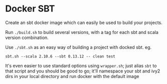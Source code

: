 # Docker SBT

Create an sbt docker image which can easily be used to build your projects.

Run `./build.sh` to build several versions, with a tag for each sbt and scala version combination.

Use `./sbt.sh` as an easy way of building a project with docked sbt. eg.

```
sbt.sh --scala 2.10.6 --sbt 0.13.12 -- clean test
```

It's even easier to use standard options using `wrapper.sh`; just alias `sbt` to that script and
you should be good to go; it'll namespace your sbt and ivy2 dirs in your local directory and
run docker with the default image
